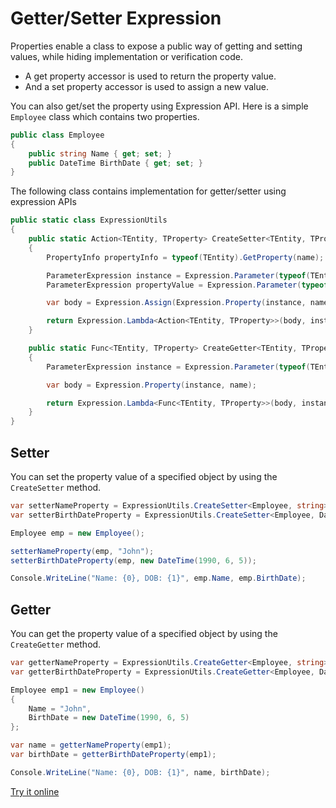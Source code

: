 # Getter/Setter Expression

Properties enable a class to expose a public way of getting and setting values, while hiding implementation or verification code.

 - A get property accessor is used to return the property value.
 - And a set property accessor is used to assign a new value. 

You can also get/set the property using Expression API. Here is a simple `Employee` class which contains two properties.

```csharp
public class Employee
{
    public string Name { get; set; }
    public DateTime BirthDate { get; set; }
}
```

The following class contains implementation for getter/setter using expression APIs

```csharp
public static class ExpressionUtils
{
    public static Action<TEntity, TProperty> CreateSetter<TEntity, TProperty>(string name) where TEntity: class
    {
        PropertyInfo propertyInfo = typeof(TEntity).GetProperty(name);

        ParameterExpression instance = Expression.Parameter(typeof(TEntity), "instance");
        ParameterExpression propertyValue = Expression.Parameter(typeof(TProperty), "propertyValue");

		var body = Expression.Assign(Expression.Property(instance, name), propertyValue);

        return Expression.Lambda<Action<TEntity, TProperty>>(body, instance, propertyValue).Compile();
    }

    public static Func<TEntity, TProperty> CreateGetter<TEntity, TProperty>(string name) where TEntity: class
    {
        ParameterExpression instance = Expression.Parameter(typeof(TEntity), "instance");

        var body = Expression.Property(instance, name);

        return Expression.Lambda<Func<TEntity, TProperty>>(body, instance).Compile();
    }
}
```
## Setter

You can set the property value of a specified object by using the `CreateSetter` method.

```csharp
var setterNameProperty = ExpressionUtils.CreateSetter<Employee, string>("Name");
var setterBirthDateProperty = ExpressionUtils.CreateSetter<Employee, DateTime>("BirthDate");

Employee emp = new Employee();

setterNameProperty(emp, "John");
setterBirthDateProperty(emp, new DateTime(1990, 6, 5));

Console.WriteLine("Name: {0}, DOB: {1}", emp.Name, emp.BirthDate);
```

## Getter

You can get the property value of a specified object by using the `CreateGetter` method.

```csharp
var getterNameProperty = ExpressionUtils.CreateGetter<Employee, string>("Name");
var getterBirthDateProperty = ExpressionUtils.CreateGetter<Employee, DateTime>("BirthDate");

Employee emp1 = new Employee()
{
    Name = "John",
    BirthDate = new DateTime(1990, 6, 5)
};

var name = getterNameProperty(emp1);
var birthDate = getterBirthDateProperty(emp1);

Console.WriteLine("Name: {0}, DOB: {1}", name, birthDate);
```

[Try it online](https://dotnetfiddle.net/IiTlLS)
